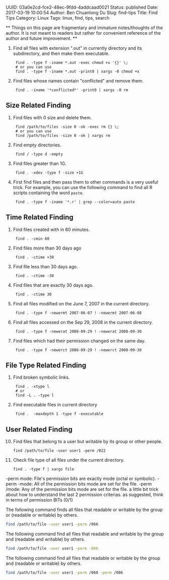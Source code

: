 UUID: 03a0e2cd-fce2-48ec-9fdd-4addcaad0021
Status: published
Date: 2017-03-19 10:00:54
Author: Ben Chuanlong Du
Slug: find-tips
Title: Find Tips
Category: Linux
Tags: linux, find, tips, search

**
Things on this page are
fragmentary and immature notes/thoughts of the author.
It is not meant to readers
but rather for convenient reference of the author and future improvement.
**

1. Find all files with extension ".out" in currently directory and its subdirectory, 
    and then make them executable.

        find . -type f -iname *.out -exec chmod +x '{}' \;
        # or you can use 
        find . -type f -iname *.out -print0 | xargs -0 chmod +x


2. Find files whose names contain "conflicted" and remove them.

        find . -iname '*conflicted*' -print0 | xargs -0 rm

## Size Related Finding

1. Find files with 0 size and delete them.

        find /path/to/files -size 0 -ok -exec rm {} \;
        # or you can use
        find /path/to/files -size 0 -ok | xargs rm 


2. Find empty directories. 

        find / -type d -empty


3. Find files greater than 1G.

        find . -xdev -type f -size +1G


4. First find files and then pass them to other commands is a very useful trick.
    For example, 
    you can use the following command to find all R scripts containing the word `paste`.

        find . -type f -iname '*.r' | grep --color=auto paste


## Time Related Finding

1. Find files created with in 60 minutes.

        find . -cmin 60

2. Find files more than 30 days ago
        
        find . -ctime +30

3. Find file less than 30 days ago.

        find . -ctime -30

4. Find files that are exactly 30 days ago.

        find . -ctime 30

2. Find all files modified on the June 7, 2007 in the current directory.

        find . -type f -newermt 2007-06-07 ! -newermt 2007-06-08


3. Find all files accessed on the Sep 29, 2008 in the current directory.

        find . -type f -newerat 2008-09-29 ! -newerat 2008-09-30

4. Find files which had their permission changed on the same day.

        find . -type f -newerct 2008-09-29 ! -newerct 2008-09-30

## File Type Related Finding

1. Find broken symbolic links.

        find . -xtype l
        # or
        find -L . -type l

3. Find executable files in current directory 
        
        find .  -maxdepth 1 -type f -executable

## User Related Finding

10. Find files that belong to a user but writable by its group or other people.

        find /path/to/file -user user1 -perm /022

11. Check file type of all files under the current directory.

        find . -type f | xargs file

-perm mode: File's permission bits are exactly mode (octal or symbolic).
-perm -mode: All  of  the  permission bits mode are set for the file. 
-perm /mode: Any of the permission bits mode are set for the file. 
a little bit trick about how to understand the last 2 permission criterias.
as suggested, think in terms of permission BITs (0/1)

The following command finds all files that readable or writable by the group or (readable or writable) by others.
```bash
find /path/to/file -user user1 -perm /066
```
The following command find all files that readable and writable by the group and (readable and writable) by others.
```bash
find /path/to/file -user user1 -perm -066
```
The following command find all files that readable or writable by the group and (readable or writable) by others.
```bash
find /path/to/file -user user1 -perm /060 -perm /006
```
